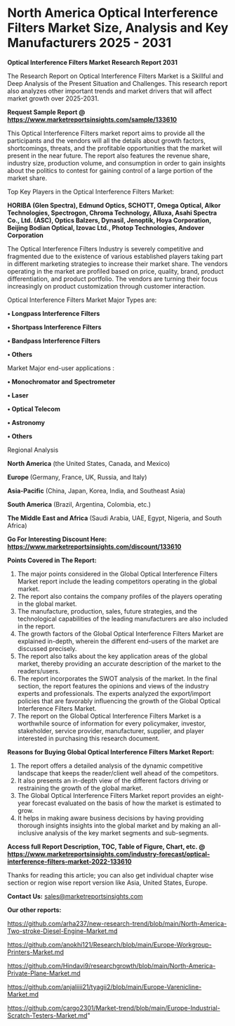 # North America Optical Interference Filters Market Size, Analysis and Key Manufacturers 2025 - 2031

<strong>Optical Interference Filters Market Research Report 2031</strong>

The Research Report on Optical Interference Filters Market is a Skillful and Deep Analysis of the Present Situation and Challenges. This research report also analyzes other important trends and market drivers that will affect market growth over 2025-2031.

<strong>Request Sample Report @ <a href=https://www.marketreportsinsights.com/sample/133610>https://www.marketreportsinsights.com/sample/133610</a></strong>

This Optical Interference Filters market report aims to provide all the participants and the vendors will all the details about growth factors, shortcomings, threats, and the profitable opportunities that the market will present in the near future. The report also features the revenue share, industry size, production volume, and consumption in order to gain insights about the politics to contest for gaining control of a large portion of the market share.

Top Key Players in the Optical Interference Filters Market:

<strong>HORIBA (Glen Spectra), Edmund Optics, SCHOTT, Omega Optical, Alkor Technologies, Spectrogon, Chroma Technology, Alluxa, Asahi Spectra Co., Ltd. (ASC), Optics Balzers, Dynasil, Jenoptik, Hoya Corporation, Beijing Bodian Optical, Izovac Ltd., Photop Technologies, Andover Corporation</strong>

The Optical Interference Filters Industry is severely competitive and fragmented due to the existence of various established players taking part in different marketing strategies to increase their market share. The vendors operating in the market are profiled based on price, quality, brand, product differentiation, and product portfolio. The vendors are turning their focus increasingly on product customization through customer interaction.

Optical Interference Filters Market Major Types are:

<strong>• Longpass Interference Filters

• Shortpass Interference Filters

• Bandpass Interference Filters

• Others</strong>

Market Major end-user applications :

<strong>• Monochromator and Spectrometer

• Laser

• Optical Telecom

• Astronomy

• Others</strong>

Regional Analysis

</u><strong><b>North America</b></strong> (the United States, Canada, and Mexico)

<strong><b>Europe </b></strong>(Germany, France, UK, Russia, and Italy)

<strong><b>Asia-Pacific</b></strong> (China, Japan, Korea, India, and Southeast Asia)

<strong><b>South America</b></strong> (Brazil, Argentina, Colombia, etc.)

<strong><b>The Middle East and Africa</b></strong> (Saudi Arabia, UAE, Egypt, Nigeria, and South Africa)

<strong>Go For Interesting Discount Here: <a href=https://www.marketreportsinsights.com/discount/133610>https://www.marketreportsinsights.com/discount/133610</a></strong>

<strong>Points Covered in The Report:</strong>
<ol>
  <li>The major points considered in the Global Optical Interference Filters Market report include the leading competitors operating in the global market.</li>
  <li>The report also contains the company profiles of the players operating in the global market.</li>
  <li>The manufacture, production, sales, future strategies, and the technological capabilities of the leading manufacturers are also included in the report.</li>
  <li>The growth factors of the Global Optical Interference Filters Market are explained in-depth, wherein the different end-users of the market are discussed precisely.</li>
  <li>The report also talks about the key application areas of the global market, thereby providing an accurate description of the market to the readers/users.</li>
  <li>The report incorporates the SWOT analysis of the market. In the final section, the report features the opinions and views of the industry experts and professionals. The experts analyzed the export/import policies that are favorably influencing the growth of the Global Optical Interference Filters Market.</li>
  <li>The report on the Global Optical Interference Filters Market is a worthwhile source of information for every policymaker, investor, stakeholder, service provider, manufacturer, supplier, and player interested in purchasing this research document.</li>
</ol>
<strong>Reasons for Buying Global Optical Interference Filters Market Report:</strong>

<ol>
  <li>The report offers a detailed analysis of the dynamic competitive landscape that keeps the reader/client well ahead of the competitors.</li>
  <li>It also presents an in-depth view of the different factors driving or restraining the growth of the global market.</li>
  <li>The Global Optical Interference Filters Market report provides an eight-year forecast evaluated on the basis of how the market is estimated to grow.</li>
  <li>It helps in making aware business decisions by having providing thorough insights insights into the global market and by making an all-inclusive analysis of the key market segments and sub-segments.</li>
</ol>
<strong>Access full Report Description, TOC, Table of Figure, Chart, etc. @ <a href=https://www.marketreportsinsights.com/industry-forecast/optical-interference-filters-market-2022-133610>https://www.marketreportsinsights.com/industry-forecast/optical-interference-filters-market-2022-133610</a></strong>


Thanks for reading this article; you can also get individual chapter wise section or region wise report version like Asia, United States, Europe.

<strong>Contact Us:</strong>
sales@marketreportsinsights.com

<strong>Our other reports:</strong>

<a href=https://github.com/arha237/new-research-trend/blob/main/North-America-Two-stroke-Diesel-Engine-Market.md>https://github.com/arha237/new-research-trend/blob/main/North-America-Two-stroke-Diesel-Engine-Market.md</a>

<a href=https://github.com/anokhi121/Research/blob/main/Europe-Workgroup-Printers-Market.md>https://github.com/anokhi121/Research/blob/main/Europe-Workgroup-Printers-Market.md</a>

<a href=https://github.com/Hindavi9/researchgrowth/blob/main/North-America-Private-Plane-Market.md>https://github.com/Hindavi9/researchgrowth/blob/main/North-America-Private-Plane-Market.md</a>

<a href=https://github.com/anjaliiii21/tyagii2/blob/main/Europe-Varenicline-Market.md>https://github.com/anjaliiii21/tyagii2/blob/main/Europe-Varenicline-Market.md</a>

<a href=https://github.com/cargo2301/Market-trend/blob/main/Europe-Industrial-Scratch-Testers-Market.md>https://github.com/cargo2301/Market-trend/blob/main/Europe-Industrial-Scratch-Testers-Market.md</a>"
